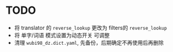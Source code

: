 # TODO

- 将 translator 的 `reverse_lookup` 更改为 filters的 `reverse_lookup`
- 将 单字/词语 模式设置为动态开关 可调整
- 清理 `wubi98_dz.dict.yaml`, 先备份，后期确定不再使用后再删除
